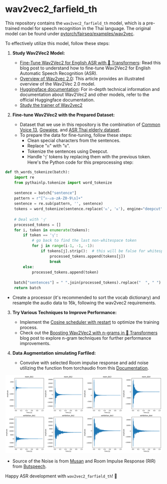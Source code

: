 # wav2vec2_farfield_th

This repository contains the `wav2vec2_farfield_th` model, which is a pre-trained model for speech recognition in the Thai language. The original model can be found under [pytorch/fairseq/examples/wav2vec](https://github.com/pytorch/fairseq/tree/master/examples/wav2vec#wav2vec-20).

To effectively utilize this model, follow these steps:

1. **Study Wav2Vec2 Model:**
   - [Fine-Tune Wav2Vec2 for English ASR with 🤗 Transformers](https://huggingface.co/blog/fine-tune-wav2vec2-english): Read this blog post to understand how to fine-tune Wav2Vec2 for English Automatic Speech Recognition (ASR).
   - [Overview of Wav2vec 2.0](https://jonathanbgn.com/2021/09/30/illustrated-wav2vec-2.html): This article provides an illustrated overview of the Wav2Vec 2.0 model.
   - [Huggingface documentation](https://huggingface.co/docs/transformers/model_doc/wav2vec2): For in-depth technical information and documentation about Wav2Vec2 and other models, refer to the official Huggingface documentation.
   - [Study the trainer of Wav2vec2](https://huggingface.co/docs/transformers/main_classes/trainer)

2. **Fine-tune Wav2Vec2 with the Prepared Dataset:**
   - Dataset that we use in this repository is the combination of [Common Voice 13](https://commonvoice.mozilla.org/en/datasets), [Gowajee](https://github.com/ekapolc/gowajee_corpus), and [ASR Thai elderly dataset](https://github.com/VISAI-DATAWOW/Thai-Elderly-Speech-dataset/releases/tag/v1.0.0).
   - To prepare the data for fine-tuning, follow these steps:
     - Clean special characters from the sentences.
     - Replace "เเ" with "แ".
     - Tokenize the sentences using Deepcut.
     - Handle 'ๆ' tokens by replacing them with the previous token. Here's the Python code for this preprocessing step:
     
```python
def th_words_tokenize(batch):
    import re
    from pythainlp.tokenize import word_tokenize

    sentence = batch["sentence"]
    pattern = r"[^ก-๙a-zA-Z0-9\s]+"
    sentence = re.sub(pattern, '', sentence)
    tokens = word_tokenize(sentence.replace('เเ', 'แ'), engine="deepcut")

    # Deal with 'ๆ'
    processed_tokens = []
    for i, token in enumerate(tokens):
        if token == 'ๆ':
            # go back to find the last non-whitespace token
            for j in range(i-1, -1, -1):
                if tokens[j].strip():  # this will be false for whitespace
                    processed_tokens.append(tokens[j])
                    break
        else:
            processed_tokens.append(token)

    batch["sentences"] = " ".join(processed_tokens).replace("  ", " ")
    return batch
```


   - Create a processor (it's recommended to sort the vocab dictionary) and resample the audio data to 16k, following the wav2vec2 requirements.

3. **Try Various Techniques to Improve Performance:**
   - Implement the [Cosine scheduler with restart](https://huggingface.co/docs/transformers/v4.30.0/en/main_classes/optimizer_schedules#transformers.get_linear_schedule_with_warmup.num_training_steps) to optimize the training process.
   - Check out the [Boosting Wav2Vec2 with n-grams in 🤗 Transformers](https://huggingface.co/blog/wav2vec2-with-ngram) blog post to explore n-gram techniques for further performance improvements.

4. **Data Augmentation simulating Farfiled:**
   - Convolve with selected Room impulse response and add noise utilizing the function from torchaudio from this [Documentation](https://pytorch.org/audio/stable/tutorials/audio_data_augmentation_tutorial.html).

![Image Alt Text](./components/rir.png)

   - Source of the Noise is from [Musan](https://www.openslr.org/17/) and Room Impulse Response (RIR) from [Butspeech](https://speech.fit.vutbr.cz/software/but-speech-fit-reverb-database).

Happy ASR development with `wav2vec2_farfield_th`! 🎉



